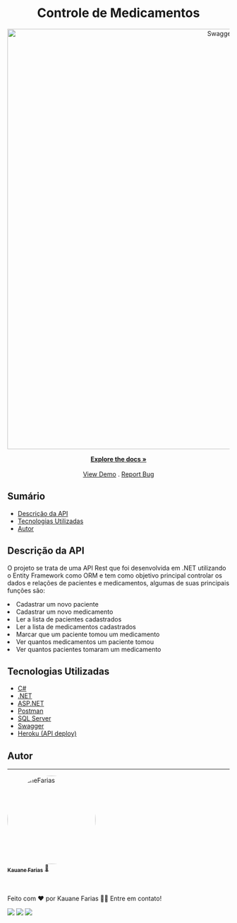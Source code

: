 <h1 align="center">Controle de Medicamentos</h1>
<div align="center"><a href="https://controle-medicamentos.herokuapp.com/"><img src="https://i.imgur.com/b0fnew0.png" width="950px;" alt="Swagger"/></div>
<p align="center">
<a href="https://github.com/kaufariax/Controle-Medicamentos/"><strong>Explore the docs »</strong></a>
<br/>
<br/>
<a href="https://controle-medicamentos.herokuapp.com/" target="_blank">View Demo</a>
.
<a href="https://github.com/kaufariax/Controle-Medicamentos/issues">Report Bug</a>
</p>

## Sumário

* [Descrição da API](#descrição-da-api)
* [Tecnologias Utilizadas](#tecnologias-utilizadas)
* [Autor](#autor)

## Descrição da API

<p>O projeto se trata de uma API Rest que foi desenvolvida em .NET utilizando o Entity Framework como ORM e tem como objetivo principal controlar os dados e relações de pacientes e medicamentos, algumas de suas principais funções são:</p>
<li>Cadastrar um novo paciente</li>
<li>Cadastrar um novo medicamento</li>
<li>Ler a lista de pacientes cadastrados</li>
<li>Ler a lista de medicamentos cadastrados</li>
<li>Marcar que um paciente tomou um medicamento</li>
<li>Ver quantos medicamentos um paciente tomou</li>
<li>Ver quantos pacientes tomaram um medicamento</li>

## Tecnologias Utilizadas

* [C#](https://docs.microsoft.com/pt-br/dotnet/csharp/)
* [.NET](https://docs.microsoft.com/en-us/dotnet/)
* [ASP.NET](https://docs.microsoft.com/en-us/aspnet/core/?view=aspnetcore-6.0)
* [Postman](https://www.postman.com/)
* [SQL Server](https://docs.microsoft.com/pt-br/sql/sql-server/?view=sql-server-ver16)
* [Swagger](https://swagger.io/docs/)
* [Heroku (API deploy)](https://devcenter.heroku.com/categories/reference)

## Autor
---
<a href="https://www.linkedin.com/in/kauane-farias/">
 <img style="border-radius: 50%;" src="https://i.imgur.com/pcIxNWh.jpg" width="200px;" alt="KauaneFarias"/>
 <br />
 <sub><b>Kauane Farias</b></sub></a> <a href="https://www.linkedin.com/in/kauane-farias/" title="Kauane Farias">🚀</a>
 </br>
 </br>
 </br>
 
<p>Feito com ❤️ por Kauane Farias 👋🏽 Entre em contato!</p>

<a href="https://instagram.com/kaufariax" target="_blank"><img src="https://img.shields.io/badge/-Instagram-%23E4405F?style=for-the-badge&logo=instagram&logoColor=white" target="_blank"></a>
<a href="https://api.whatsapp.com/send?phone=5511980844655&text=Ol%C3%A1!%20" target="_blank" alt="WhatsApp">
<img src="https://img.shields.io/badge/WhatsApp-25D366?style=for-the-badge&logo=whatsapp&logoColor=white" target="_blank"/></a>
<a href="https://www.linkedin.com/in/kauane-farias/" target="_blank"><img src="https://img.shields.io/badge/-LinkedIn-%230077B5?style=for-the-badge&logo=linkedin&logoColor=white" target="_blank"></a>

